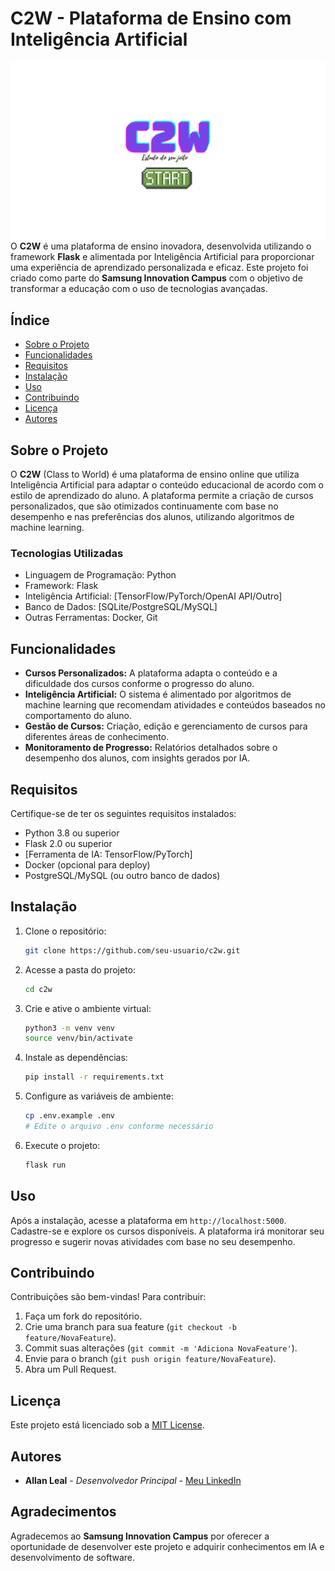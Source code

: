 # C2W - Plataforma de Ensino com Inteligência Artificial
![Uploading](logoC2W2.png)
O **C2W** é uma plataforma de ensino inovadora, desenvolvida utilizando o framework **Flask** e alimentada por Inteligência Artificial para proporcionar uma experiência de aprendizado personalizada e eficaz. Este projeto foi criado como parte do **Samsung Innovation Campus** com o objetivo de transformar a educação com o uso de tecnologias avançadas.

## Índice

- [Sobre o Projeto](#sobre-o-projeto)
- [Funcionalidades](#funcionalidades)
- [Requisitos](#requisitos)
- [Instalação](#instalação)
- [Uso](#uso)
- [Contribuindo](#contribuindo)
- [Licença](#licença)
- [Autores](#autores)

## Sobre o Projeto

O **C2W** (Class to World) é uma plataforma de ensino online que utiliza Inteligência Artificial para adaptar o conteúdo educacional de acordo com o estilo de aprendizado do aluno. A plataforma permite a criação de cursos personalizados, que são otimizados continuamente com base no desempenho e nas preferências dos alunos, utilizando algoritmos de machine learning.

### Tecnologias Utilizadas

- Linguagem de Programação: Python
- Framework: Flask
- Inteligência Artificial: [TensorFlow/PyTorch/OpenAI API/Outro]
- Banco de Dados: [SQLite/PostgreSQL/MySQL]
- Outras Ferramentas: Docker, Git

## Funcionalidades

- **Cursos Personalizados:** A plataforma adapta o conteúdo e a dificuldade dos cursos conforme o progresso do aluno.
- **Inteligência Artificial:** O sistema é alimentado por algoritmos de machine learning que recomendam atividades e conteúdos baseados no comportamento do aluno.
- **Gestão de Cursos:** Criação, edição e gerenciamento de cursos para diferentes áreas de conhecimento.
- **Monitoramento de Progresso:** Relatórios detalhados sobre o desempenho dos alunos, com insights gerados por IA.

## Requisitos

Certifique-se de ter os seguintes requisitos instalados:

- Python 3.8 ou superior
- Flask 2.0 ou superior
- [Ferramenta de IA: TensorFlow/PyTorch]
- Docker (opcional para deploy)
- PostgreSQL/MySQL (ou outro banco de dados)

## Instalação

1. Clone o repositório:

    ```bash
    git clone https://github.com/seu-usuario/c2w.git
    ```

2. Acesse a pasta do projeto:

    ```bash
    cd c2w
    ```

3. Crie e ative o ambiente virtual:

    ```bash
    python3 -m venv venv
    source venv/bin/activate
    ```

4. Instale as dependências:

    ```bash
    pip install -r requirements.txt
    ```

5. Configure as variáveis de ambiente:

    ```bash
    cp .env.example .env
    # Edite o arquivo .env conforme necessário
    ```

6. Execute o projeto:

    ```bash
    flask run
    ```

## Uso

Após a instalação, acesse a plataforma em `http://localhost:5000`. Cadastre-se e explore os cursos disponíveis. A plataforma irá monitorar seu progresso e sugerir novas atividades com base no seu desempenho.

## Contribuindo

Contribuições são bem-vindas! Para contribuir:

1. Faça um fork do repositório.
2. Crie uma branch para sua feature (`git checkout -b feature/NovaFeature`).
3. Commit suas alterações (`git commit -m 'Adiciona NovaFeature'`).
4. Envie para o branch (`git push origin feature/NovaFeature`).
5. Abra um Pull Request.

## Licença

Este projeto está licenciado sob a [MIT License](LICENSE).

## Autores

- **Allan Leal** - *Desenvolvedor Principal* - [Meu LinkedIn](https://br.linkedin.com/in/allan-leal-programmer)

## Agradecimentos

Agradecemos ao **Samsung Innovation Campus** por oferecer a oportunidade de desenvolver este projeto e adquirir conhecimentos em IA e desenvolvimento de software.

